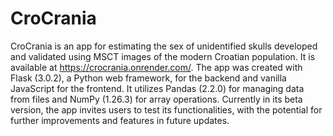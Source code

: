 # CroCrania
CroCrania is an app for estimating the sex of unidentified skulls developed and validated using MSCT images of the modern Croatian population. It is available at https://crocrania.onrender.com/. 
The app was created with Flask (3.0.2), a Python web framework, for the backend and vanilla JavaScript for the frontend. It utilizes Pandas (2.2.0) for managing data from files and NumPy (1.26.3) for array operations. Currently in its beta version, the app invites users to test its functionalities, with the potential for further improvements and features in future updates. 
